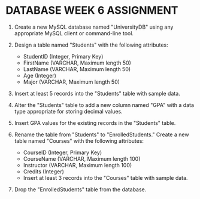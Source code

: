 # DATABASE WEEK 6 ASSIGNMENT

1. Create a new MySQL database named "UniversityDB" using any appropriate MySQL client or command-line tool.

2. Design a table named "Students" with the following attributes:
    - StudentID (Integer, Primary Key)
    - FirstName (VARCHAR, Maximum length 50)
    - LastName (VARCHAR, Maximum length 50)
    - Age (Integer)
    - Major (VARCHAR, Maximum length 50)

3. Insert at least 5 records into the "Students" table with sample data.

4. Alter the "Students" table to add a new column named "GPA" with a data type appropriate for storing decimal values.

5. Insert GPA values for the existing records in the "Students" table.

6. Rename the table from "Students" to "EnrolledStudents."
Create a new table named "Courses" with the following attributes:
    - CourseID (Integer, Primary Key)
    - CourseName (VARCHAR, Maximum length 100)
    - Instructor (VARCHAR, Maximum length 100)
    - Credits (Integer)
    - Insert at least 3 records into the "Courses" table with sample data.

7. Drop the "EnrolledStudents" table from the database.